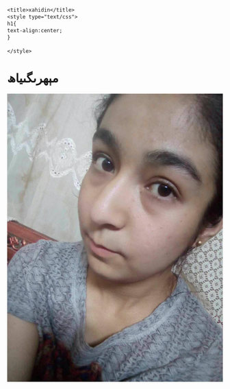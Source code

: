 <html>
<head>
	<meta name="viewport" content="width=device-width, minimum-scale=1.0, maximum-scale=1.0, user-scalable=no" />
	<link href="50541.files/bootstrap.min.css" rel="stylesheet">


	<title>xahidin</title>
	<style type="text/css">
	h1{
	text-align:center;
	}
	
	</style>
</head>
<body>
  <h1>مېھرىگىياھ</h1>
  <img src="images/mine.jpg"/>
</body>
</html>
